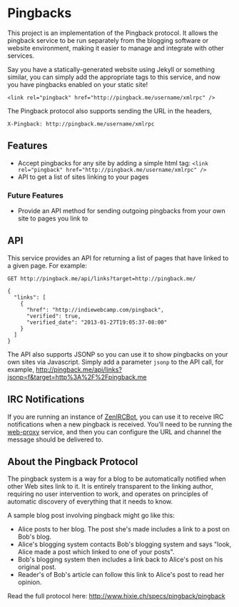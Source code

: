 # Pingbacks

This project is an implementation of the Pingback protocol. It allows the pingback service to be run separately from the blogging software or website environment, making it easier to manage and integrate with other services.

Say you have a statically-generated website using Jekyll or something similar, you can simply add the appropriate <link> tags to this service, and now you have pingbacks enabled on your static site!

    <link rel="pingback" href="http://pingback.me/username/xmlrpc" />
    
The Pingback protocol also supports sending the URL in the headers,

    X-Pingback: http://pingback.me/username/xmlrpc


## Features

* Accept pingbacks for any site by adding a simple html tag: `<link rel="pingback" href="http://pingback.me/username/xmlrpc" />`
* API to get a list of sites linking to your pages


### Future Features

* Provide an API method for sending outgoing pingbacks from your own site to pages you link to


## API

This service provides an API for returning a list of pages that have linked to a given page. For example:

```
GET http://pingback.me/api/links?target=http://pingback.me/

{
  "links": [
    {
      "href": "http://indiewebcamp.com/pingback",
      "verified": true,
      "verified_date": "2013-01-27T19:05:37-08:00"
    }
  ]
}
```

The API also supports JSONP so you can use it to show pingbacks on your own sites via Javascript. Simply add a parameter `jsonp` to the API call, for example, http://pingback.me/api/links?jsonp=f&target=http%3A%2F%2Fpingback.me


## IRC Notifications

If you are running an instance of [ZenIRCBot](https://github.com/wraithan/zenircbot), you can use it to receive IRC notifications when a new pingback is received. You'll need to be running the [web-proxy](https://github.com/aaronpk/zenircbot/blob/master/services/web-proxy.js) service, and then you can configure the URL and channel the message should be delivered to.


## About the Pingback Protocol

The pingback system is a way for a blog to be automatically notified when other Web sites link to it. It is entirely transparent to the linking author, requiring no user intervention to work, and operates on principles of automatic discovery of everything that it needs to know.

A sample blog post involving pingback might go like this:

* Alice posts to her blog. The post she's made includes a link to a post on Bob's blog.
* Alice's blogging system contacts Bob's blogging system and says "look, Alice made a post which linked to one of your posts".
* Bob's blogging system then includes a link back to Alice's post on his original post.
* Reader's of Bob's article can follow this link to Alice's post to read her opinion.

Read the full protocol here: http://www.hixie.ch/specs/pingback/pingback

